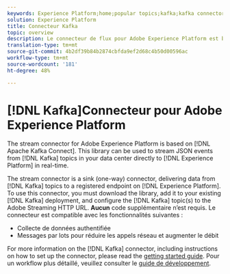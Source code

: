 ```yaml
---
keywords: Experience Platform;home;popular topics;kafka;kafka connector;Kafka;
solution: Experience Platform
title: Connecteur Kafka
topic: overview
description: Le connecteur de flux pour Adobe Experience Platform est basé sur Apache Kafka Connect. Cette bibliothèque peut être utilisée pour diffuser en temps réel des événements JSON depuis les rubriques Kafka de votre centre de données, directement vers Experience Platform.
translation-type: tm+mt
source-git-commit: 4b2df39b84b2874cbfda9ef2d68c4b50d00596ac
workflow-type: tm+mt
source-wordcount: '181'
ht-degree: 48%

---
```



# [!DNL Kafka]Connecteur pour Adobe Experience Platform

The stream connector for Adobe Experience Platform is based on [!DNL Apache Kafka Connect]. This library can be used to stream JSON events from [!DNL Kafka] topics in your data center directly to [!DNL Experience Platform] in real-time.

The stream connector is a sink (one-way) connector, delivering data from [!DNL Kafka] topics to a registered endpoint on [!DNL Experience Platform]. To use this connector, you must download the library, add it to your existing [!DNL Kafka] deployment, and configure the [!DNL Kafka] topic(s) to the Adobe Streaming HTTP URL. **Aucun** code supplémentaire n’est requis. Le connecteur est compatible avec les fonctionnalités suivantes :

- Collecte de données authentifiée
- Messages par lots pour réduire les appels réseau et augmenter le débit

For more information on the [!DNL Kafka] connector, including instructions on how to set up the connector, please read the [getting started guide](https://github.com/adobe/experience-platform-streaming-connect). Pour un workflow plus détaillé, veuillez consulter le [guide de développement](https://github.com/adobe/experience-platform-streaming-connect/blob/master/DEVELOPER_GUIDE.md).